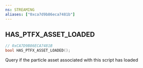 ```yaml
---
ns: STREAMING
aliases: ["0xca7d9b86eca7481b"]
---
```

## HAS_PTFX_ASSET_LOADED

```c
// 0xCA7D9B86ECA7481B
bool HAS_PTFX_ASSET_LOADED();
```

Query if the particle asset associated with this script has loaded

